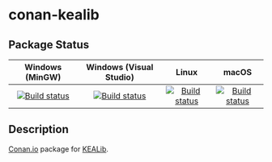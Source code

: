# conan-kealib

## Package Status

| Windows (MinGW) | Windows (Visual Studio) | Linux | macOS |
|:---------------:|:-----------------------:|:-----:|:-----:|
|[![Build status](https://ci.appveyor.com/api/projects/status/f9lt3gmwmda2olty/branch/testing%2F1.4.13?svg=true)](https://ci.appveyor.com/project/SpaceIm/conan-kealib)|[![Build status](https://github.com/SpaceIm/conan-kealib/workflows/.github/workflows/windows.yml/badge.svg?branch=testing%2F1.4.13)](https://github.com/SpaceIm/conan-kealib/actions/workflows/windows.yml?query=branch%3Atesting%2F1.4.13)|[![Build status](https://github.com/SpaceIm/conan-kealib/workflows/.github/workflows/linux.yml/badge.svg?branch=testing%2F1.4.13)](https://github.com/SpaceIm/conan-kealib/actions/workflows/linux.yml?query=branch%3Atesting%2F1.4.13)|[![Build status](https://github.com/SpaceIm/conan-kealib/workflows/.github/workflows/macos.yml/badge.svg?branch=testing%2F1.4.13)](https://github.com/SpaceIm/conan-kealib/actions/workflows/macos.yml?query=branch%3Atesting%2F1.4.13)|

## Description

[Conan.io](https://conan.io) package for [KEALib](https://github.com/ubarsc/kealib).
